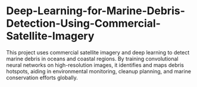 # Deep-Learning-for-Marine-Debris-Detection-Using-Commercial-Satellite-Imagery
This project uses commercial satellite imagery and deep learning to detect marine debris in oceans and coastal regions. By training convolutional neural networks on high-resolution images, it identifies and maps debris hotspots, aiding in environmental monitoring, cleanup planning, and marine conservation efforts globally.
